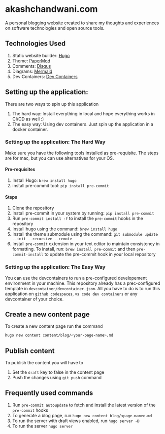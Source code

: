 # akashchandwani.com

A personal blogging website created to share my thoughts and experiences on software technologies and open source tools.

## Technologies Used

1. Static website builder: [Hugo](https://gohugo.io/)
2. Theme: [PaperMod](https://themes.gohugo.io/themes/hugo-papermod/)
3. Comments: [Disqus](https://disqus.com/)
4. Diagrams: [Mermaid](https://gohugo.io/content-management/diagrams/#mermaid-diagrams)
5. Dev Containers: [Dev Containers](https://containers.dev)

## Setting up the application:

There are two ways to spin up this application

1. The hard way: Install everything in local and hope everything works in CI/CD as well :)
2. The easy way: Using dev containers. Just spin up the application in a docker container.

### Setting up the application: The Hard Way

Make sure you have the following tools installed as pre-requisite. The steps are for mac, but you can use alternatives for your OS.

#### Pre-requisites

1. Install Hugo: `brew install hugo`
2. install pre-commit tool: `pip install pre-commit`

#### Steps

1. Clone the repository
2. Install pre-commit in your system by running: `pip install pre-commit`
3. Run `pre-commit install -f` to install the `pre-commit` hooks in the repository
4. Install hugo using the command: `brew install hugo`
5. Install the theme submodule using the command: `git submodule update --init --recursive --remote`
6. Install `pre-commit` extension in your text editor to maintain consistency in formatting. To install, run: `brew install pre-commit` and then `pre-commit-install` to update the pre-commit hook in your local repository

### Setting up the application: The Easy Way

You can use the devcontainers to run a pre-configured developement environment in your machine. This repository already has a prec-configured template in `devcontainer/devcontainer.json`. All you have to do is to run this application on `github codespaces`, `vs code dev containers` or any devcontainer of your choice.

## Create a new content page

To create a new content page run the command
```sh
hugo new content content/blog/<your-page-name>.md
```

## Publish content

To publish the content you will have to

1. Set the `draft` key to false in the content page
2. Push the changes using `git push` command

## Frequently used commands

1. Run `pre-commit autoupdate` to fetch and install the latest version of the `pre-commit` hooks
2. To generate a blog page, run `hugo new content blog/<page-name>.md`
3. To run the server with draft views enabled, run `hugo server -D`
4. To run the server `hugo server`

